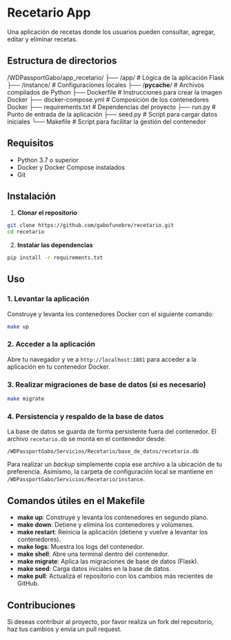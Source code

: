 
# Recetario App

Una aplicación de recetas donde los usuarios pueden consultar, agregar, editar y eliminar recetas.

## Estructura de directorios

/WDPassportGabo/app_recetario/
├── /app/                 # Lógica de la aplicación Flask
├── /instance/            # Configuraciones locales
├── /__pycache__/          # Archivos compilados de Python
├── Dockerfile             # Instrucciones para crear la imagen Docker
├── docker-compose.yml     # Composición de los contenedores Docker
├── requirements.txt       # Dependencias del proyecto
├── run.py                 # Punto de entrada de la aplicación
├── seed.py                # Script para cargar datos iniciales
└── Makefile               # Script para facilitar la gestión del contenedor

## Requisitos

- Python 3.7 o superior
- Docker y Docker Compose instalados
- Git

## Instalación

1. **Clonar el repositorio**
```bash
git clone https://github.com/gabofunebre/recetario.git
cd recetario
```

2. **Instalar las dependencias**
```bash
pip install -r requirements.txt
```

## Uso

### 1. Levantar la aplicación
Construye y levanta los contenedores Docker con el siguiente comando:

```bash
make up
```

### 2. Acceder a la aplicación
Abre tu navegador y ve a `http://localhost:1881` para acceder a la aplicación en tu contenedor Docker.

### 3. Realizar migraciones de base de datos (si es necesario)
```bash
make migrate
```

### 4. Persistencia y respaldo de la base de datos
La base de datos se guarda de forma persistente fuera del contenedor. El archivo
`recetario.db` se monta en el contenedor desde:

```
/WDPassportGabo/Servicios/Recetario/base_de_datos/recetario.db
```

Para realizar un *backup* simplemente copia ese archivo a la ubicación de tu
preferencia. Asimismo, la carpeta de configuración local se mantiene en
`/WDPassportGabo/Servicios/Recetario/instance`.

## Comandos útiles en el Makefile

- **make up**: Construye y levanta los contenedores en segundo plano.
- **make down**: Detiene y elimina los contenedores y volúmenes.
- **make restart**: Reinicia la aplicación (detiene y vuelve a levantar los contenedores).
- **make logs**: Muestra los logs del contenedor.
- **make shell**: Abre una terminal dentro del contenedor.
- **make migrate**: Aplica las migraciones de base de datos (Flask).
- **make seed**: Carga datos iniciales en la base de datos.
- **make pull**: Actualiza el repositorio con los cambios más recientes de GitHub.

## Contribuciones

Si deseas contribuir al proyecto, por favor realiza un fork del repositorio, haz tus cambios y envía un pull request.
